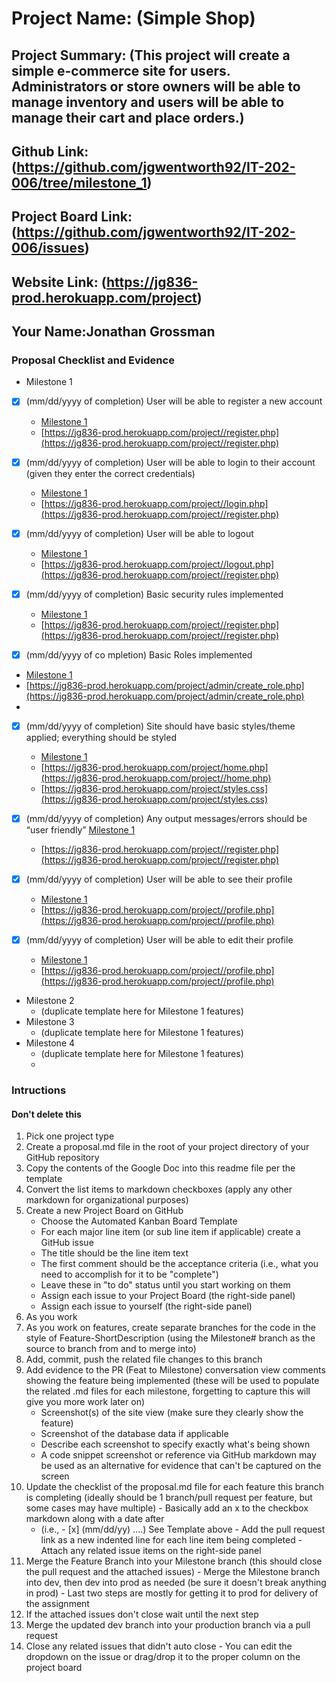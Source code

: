 # Project Name: (Simple Shop)
## Project Summary: (This project will create a simple e-commerce site for users. Administrators or store owners will be able to manage inventory and users will be able to manage their cart and place orders.)
## Github Link: (https://github.com/jgwentworth92/IT-202-006/tree/milestone_1)
## Project Board Link: (https://github.com/jgwentworth92/IT-202-006/issues)
## Website Link: (https://jg836-prod.herokuapp.com/project)
## Your Name:Jonathan Grossman

<!-- Line item / Feature template (use this for each bullet point) -- DO NOT DELETE THIS SECTION


- [ ] \(mm/dd/yyyy of completion) Feature Title (from the proposal bullet point, if it's a sub-point indent it properly)
  -  Link to related .md file: [Link Name](link url)

 End Line item / Feature Template -- DO NOT DELETE THIS SECTION --> 
 
 
### Proposal Checklist and Evidence

- Milestone 1
 
- [x] \(mm/dd/yyyy of completion) User will be able to register a new account

  -  [Milestone 1](https://github.com/jgwentworth92/IT-202-006/blob/milestone_1/public_html/project/milestone1.MD)
  -  [https://jg836-prod.herokuapp.com/project//register.php](https://jg836-prod.herokuapp.com/project//register.php) 
  
- [x] \(mm/dd/yyyy of completion) User will be able to login to their account (given they enter the correct credentials)  
  -  [Milestone 1](https://github.com/jgwentworth92/IT-202-006/blob/milestone_1/public_html/project/milestone1.MD)
  -  [https://jg836-prod.herokuapp.com/project//login.php](https://jg836-prod.herokuapp.com/project//register.php)
  
- [x] \(mm/dd/yyyy of completion) User will be able to logout
  -  [Milestone 1](https://github.com/jgwentworth92/IT-202-006/blob/milestone_1/public_html/project/milestone1.MD)
  -  [https://jg836-prod.herokuapp.com/project//logout.php](https://jg836-prod.herokuapp.com/project//register.php)
- [x] \(mm/dd/yyyy of completion) Basic security rules implemented
   -  [Milestone 1](https://github.com/jgwentworth92/IT-202-006/blob/milestone_1/public_html/project/milestone1.MD)
   -  [https://jg836-prod.herokuapp.com/project//register.php](https://jg836-prod.herokuapp.com/project//register.php)

- [x] \(mm/dd/yyyy of co mpletion) Basic Roles implemented
-    [Milestone 1](https://github.com/jgwentworth92/IT-202-006/blob/milestone_1/public_html/project/milestone1.MD)
  -  [https://jg836-prod.herokuapp.com/project/admin/create_role.php](https://jg836-prod.herokuapp.com/project/admin/create_role.php)
  -  
- [x] \(mm/dd/yyyy of completion) Site should have basic styles/theme applied; everything should be styled
  -  [Milestone 1](https://github.com/jgwentworth92/IT-202-006/blob/milestone_1/public_html/project/milestone1.MD)
  -  [https://jg836-prod.herokuapp.com/project/home.php](https://jg836-prod.herokuapp.com/project//home.php)
  -  [https://jg836-prod.herokuapp.com/project/styles.css](https://jg836-prod.herokuapp.com/project/styles.css)

- [x] \(mm/dd/yyyy of completion) Any output messages/errors should be “user friendly”
      [Milestone 1](https://github.com/jgwentworth92/IT-202-006/blob/milestone_1/public_html/project/milestone1.MD)
  -   [https://jg836-prod.herokuapp.com/project//register.php](https://jg836-prod.herokuapp.com/project//register.php)

- [x] \(mm/dd/yyyy of completion) User will be able to see their profile
  -   [Milestone 1](https://github.com/jgwentworth92/IT-202-006/blob/milestone_1/public_html/project/milestone1.MD)
  -   [https://jg836-prod.herokuapp.com/project//profile.php](https://jg836-prod.herokuapp.com/project//profile.php)

- [x] \(mm/dd/yyyy of completion) User will be able to edit their profile
  -   [Milestone 1](https://github.com/jgwentworth92/IT-202-006/blob/milestone_1/public_html/project/milestone1.MD)
  -   [https://jg836-prod.herokuapp.com/project//profile.php](https://jg836-prod.herokuapp.com/project//profile.php)
- Milestone 2
  - (duplicate template here for Milestone 1 features)
- Milestone 3
  - (duplicate template here for Milestone 1 features)
- Milestone 4
  - (duplicate template here for Milestone 1 features)
  - 
### Intructions
#### Don't delete this
1. Pick one project type
2. Create a proposal.md file in the root of your project directory of your GitHub repository
3. Copy the contents of the Google Doc into this readme file per the template
4. Convert the list items to markdown checkboxes (apply any other markdown for organizational purposes)
5. Create a new Project Board on GitHub
   - Choose the Automated Kanban Board Template
   - For each major line item (or sub line item if applicable) create a GitHub issue
   - The title should be the line item text
   - The first comment should be the acceptance criteria (i.e., what you need to accomplish for it to be "complete")
   - Leave these in "to do" status until you start working on them
   - Assign each issue to your Project Board (the right-side panel)
   - Assign each issue to yourself (the right-side panel)
6. As you work
  1. As you work on features, create separate branches for the code in the style of Feature-ShortDescription (using the Milestone# branch as the source to branch from and to merge into)
  2. Add, commit, push the related file changes to this branch
  3. Add evidence to the PR (Feat to Milestone) conversation view comments showing the feature being implemented (these will be used to populate the related .md files for each milestone, forgetting to capture this will give you more work later on)
     - Screenshot(s) of the site view (make sure they clearly show the feature)
     - Screenshot of the database data if applicable
     - Describe each screenshot to specify exactly what's being shown
     - A code snippet screenshot or reference via GitHub markdown may be used as an alternative for evidence that can't be captured on the screen
  4. Update the checklist of the proposal.md file for each feature this branch is completing (ideally should be 1 branch/pull request per feature, but some cases may have multiple)
    - Basically add an x to the checkbox markdown along with a date after
      - (i.e.,   - [x] (mm/dd/yy) ....) See Template above
    - Add the pull request link as a new indented line for each line item being completed
    - Attach any related issue items on the right-side panel
  5. Merge the Feature Branch into your Milestone branch (this should close the pull request and the attached issues)
    - Merge the Milestone branch into dev, then dev into prod as needed (be sure it doesn't break anything in prod)
    - Last two steps are mostly for getting it to prod for delivery of the assignment 
  7. If the attached issues don't close wait until the next step
  8. Merge the updated dev branch into your production branch via a pull request
  9. Close any related issues that didn't auto close
    - You can edit the dropdown on the issue or drag/drop it to the proper column on the project board
